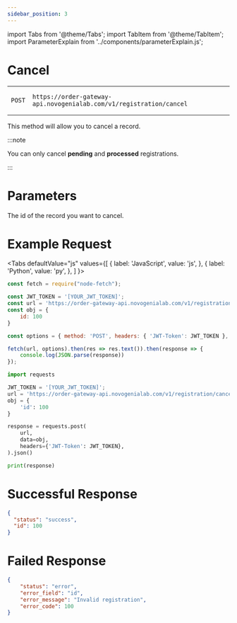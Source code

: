 ```yaml
---
sidebar_position: 3
---
```


import Tabs from '@theme/Tabs';
import TabItem from '@theme/TabItem';
import ParameterExplain from '../components/parameterExplain.js';

# Cancel

<table>
<tr class="api">
<td class="api">

```text
POST
```

</td>
<td class="api">

```text
https://order-gateway-api.novogenialab.com/v1/registration/cancel
```

</td>
</tr>
</table>

This method will allow you to cancel a record.

:::note

You can only cancel **pending** and **processed** registrations.

:::


# Parameters

<ParameterExplain parameter="id" typ="number">
The id of the record you want to cancel.
</ParameterExplain>

# Example Request

<Tabs
defaultValue="js"
values={[
{ label: 'JavaScript', value: 'js', },
{ label: 'Python', value: 'py', },
]
}>
<TabItem value="js">

```jsx
const fetch = require("node-fetch");

const JWT_TOKEN = '[YOUR_JWT_TOKEN]';
const url = 'https://order-gateway-api.novogenialab.com/v1/registration/cancel';
const obj = {
    id: 100
}

const options = { method: 'POST', headers: { 'JWT-Token': JWT_TOKEN }, body: obj};

fetch(url, options).then(res => res.text()).then(response => {
    console.log(JSON.parse(response))
});
```

</TabItem>
<TabItem value="py">

```py
import requests

JWT_TOKEN = '[YOUR_JWT_TOKEN]';
url = 'https://order-gateway-api.novogenialab.com/v1/registration/cancel';
obj = {
    'id': 100
}

response = requests.post(
    url,
    data=obj,
    headers={'JWT-Token': JWT_TOKEN},
).json()

print(response)
```

</TabItem>
</Tabs>

# Successful Response

```json
{
  "status": "success",
  "id": 100
}
```

# Failed Response

```json
{
    "status": "error",
    "error_field": "id",
    "error_message": "Invalid registration",
    "error_code": 100
}
```